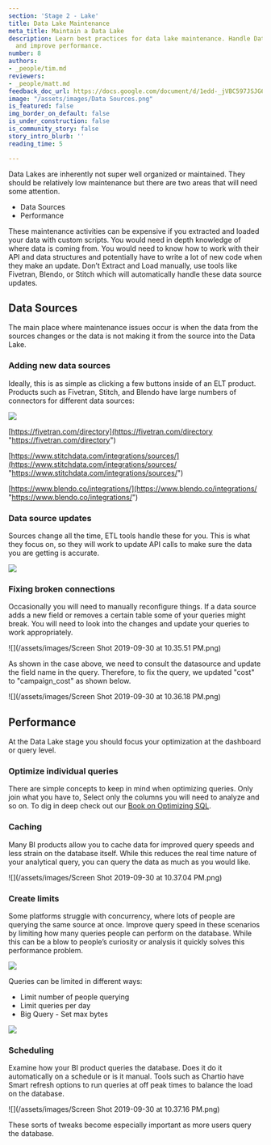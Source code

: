 ```yaml
---
section: 'Stage 2 - Lake'
title: Data Lake Maintenance
meta_title: Maintain a Data Lake
description: Learn best practices for data lake maintenance. Handle Data Source updates
  and improve performance.
number: 8
authors:
- _people/tim.md
reviewers:
- _people/matt.md
feedback_doc_url: https://docs.google.com/document/d/1edd-_jVBC597JSJG60cNANT7KazukO-hUxKLj74ziKY/edit?usp=sharing
image: "/assets/images/Data Sources.png"
is_featured: false
img_border_on_default: false
is_under_construction: false
is_community_story: false
story_intro_blurb: ''
reading_time: 5

---
```

Data Lakes are inherently not super well organized or maintained. They should be relatively low maintenance but there are two areas that will need some attention.

* Data Sources
* Performance

These maintenance activities can be expensive if you extracted and loaded your data with custom scripts. You would need in depth knowledge of where data is coming from. You would need to know how to work with their API and data structures and potentially have to write a lot of new code when they make an update. Don’t Extract and Load manually, use tools like Fivetran, Blendo, or Stitch which will automatically handle these data source updates.

## Data Sources

The main place where maintenance issues occur is when the data from the sources changes or the data is not making it from the source into the Data Lake.

### Adding new data sources

Ideally, this is as simple as clicking a few buttons inside of an ELT product. Products such as Fivetran, Stitch, and Blendo have large numbers of connectors for different data sources:

![](https://lh3.googleusercontent.com/lvRcwi8dRbmbWldSPsKMydxah97SNqrem0qwWfQPayBD5dqa7msI2NEJkNbga6tJnm6sJEKADTxY9-uMkhw-ZYvTY6WbaYasqpbDlYBuC10H6C3ZJZRD5yeh0QhTHxHLphylt5eZ)

[https://fivetran.com/directory](https://fivetran.com/directory "https://fivetran.com/directory")

[https://www.stitchdata.com/integrations/sources/](https://www.stitchdata.com/integrations/sources/ "https://www.stitchdata.com/integrations/sources/")

[https://www.blendo.co/integrations/](https://www.blendo.co/integrations/ "https://www.blendo.co/integrations/")

### Data source updates

Sources change all the time, ETL tools handle these for you. This is what they focus on, so they will work to update API calls to make sure the data you are getting is accurate.

![](https://lh4.googleusercontent.com/D3lNT3xQXyuEZzz-6689843AoElOyypifxTSpMMHZBk34SbqyWNNqMHBBB131TjOH6sw1XosafQm18QAWYqSo9JiBZx-5TncV7PT9p3rW77Q-QxDoXSj8vXsGl1rLHEYlhKU0fQT)

### Fixing broken connections

Occasionally you will need to manually reconfigure things. If a data source adds a new field or removes a certain table some of your queries might break. You will need to look into the changes and update your queries to work appropriately.

![](/assets/images/Screen Shot 2019-09-30 at 10.35.51 PM.png)

As shown in the case above, we need to consult the datasource and update the field name in the query. Therefore, to fix the query, we updated "cost" to "campaign_cost" as shown below.

![](/assets/images/Screen Shot 2019-09-30 at 10.36.18 PM.png)

## Performance

At the Data Lake stage you should focus your optimization at the dashboard or query level.

### Optimize individual queries

There are simple concepts to keep in mind when optimizing queries. Only join what you have to, Select only the columns you will need to analyze and so on. To dig in deep check out our [Book on Optimizing SQL](https://dataschool.com/sql-optimization/).

### Caching

Many BI products allow you to cache data for improved query speeds and less strain on the database itself. While this reduces the real time nature of your analytical query, you can query the data as much as you would like.

![](/assets/images/Screen Shot 2019-09-30 at 10.37.04 PM.png)

### Create limits

Some platforms struggle with concurrency, where lots of people are querying the same source at once. Improve query speed in these scenarios by limiting how many queries people can perform on the database. While this can be a blow to people’s curiosity or analysis it quickly solves this performance problem.

![](https://lh5.googleusercontent.com/9DFpy-EsVALoyHPi9VgSJ2fVCxw5rrhXUU0gdTHKa53SvsXpgAtRRV1MkWXL33OfchJLwwleM4H_KzCn4ay7xUnfXmnnsCattHbcZFGJU0j4QWwD8Y_OX4XY-qpOMg0Iy2kySAYO)

Queries can be limited in different ways:

* Limit number of people querying
* Limit queries per day
* Big Query - Set max bytes

![](https://lh4.googleusercontent.com/cWIU4UojEVcEtiOGQYCaNZTJIuTlNH9rjk_iBu3sedBKASalfahg3sQfleCW2-zFMyv3ZfKssMCiHdo8aKJtaAyLTnWXhCsAHhauUyPw6_z4CtijUjP0_q_l9i66UBa37K2BukVn)

### Scheduling

Examine how your BI product queries the database. Does it do it automatically on a schedule or is it manual. Tools such as Chartio have Smart refresh options to run queries at off peak times to balance the load on the database.

![](/assets/images/Screen Shot 2019-09-30 at 10.37.16 PM.png)

These sorts of tweaks become especially important as more users query the database.